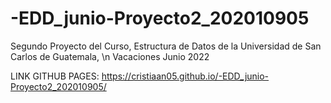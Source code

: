 # -EDD_junio-Proyecto2_202010905
Segundo Proyecto del Curso, Estructura de Datos de la Universidad de San Carlos de Guatemala, \n Vacaciones Junio 2022

LINK GITHUB PAGES:  https://cristiaan05.github.io/-EDD_junio-Proyecto2_202010905/
